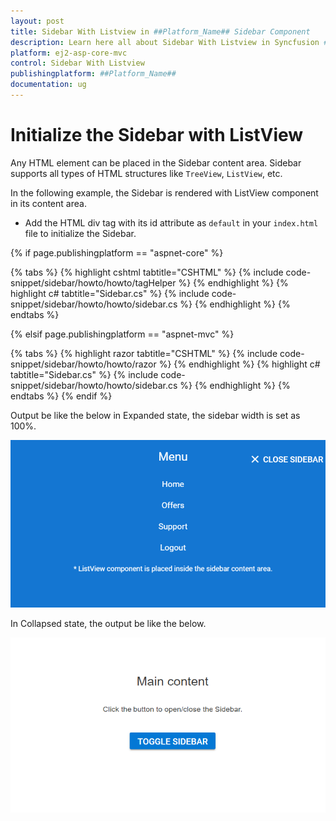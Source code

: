```yaml
---
layout: post
title: Sidebar With Listview in ##Platform_Name## Sidebar Component
description: Learn here all about Sidebar With Listview in Syncfusion ##Platform_Name## Sidebar component and more.
platform: ej2-asp-core-mvc
control: Sidebar With Listview
publishingplatform: ##Platform_Name##
documentation: ug
---
```



# Initialize the Sidebar with ListView

Any HTML element can be placed in the Sidebar content area. Sidebar supports all types of HTML structures like `TreeView`, `ListView`, etc.

In the following example, the Sidebar is rendered with ListView component in its content area.

* Add the HTML div tag with its id attribute as `default` in your `index.html` file to initialize the Sidebar.

{% if page.publishingplatform == "aspnet-core" %}

{% tabs %}
{% highlight cshtml tabtitle="CSHTML" %}
{% include code-snippet/sidebar/howto/howto/tagHelper %}
{% endhighlight %}
{% highlight c# tabtitle="Sidebar.cs" %}
{% include code-snippet/sidebar/howto/howto/sidebar.cs %}
{% endhighlight %}
{% endtabs %}

{% elsif page.publishingplatform == "aspnet-mvc" %}

{% tabs %}
{% highlight razor tabtitle="CSHTML" %}
{% include code-snippet/sidebar/howto/howto/razor %}
{% endhighlight %}
{% highlight c# tabtitle="Sidebar.cs" %}
{% include code-snippet/sidebar/howto/howto/sidebar.cs %}
{% endhighlight %}
{% endtabs %}
{% endif %}



Output be like the below in Expanded state, the sidebar width is set as 100%.

![Sidebar Sample](../images/listView.png)

In Collapsed state, the output be like the below.

![Sidebar Sample](../images/listView_collapsed.png)
